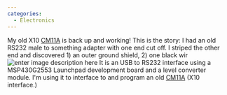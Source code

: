 ```yaml
---
categories:
  - Electronics
---
```

My old X10 [CM11A](http://kbase.x10.com/wiki/CM11A) is back up and working! This is the story:
I had an old RS232 male to something adapter with one end cut off. I striped the other end and discovered 1) an outer ground shield, 2) one black wir
![enter image description here](https://lh3.googleusercontent.com/fTSQO5U8GUohGEVO5pqKDiYs8plHFePrS8qNhnlGRA-qNVovy63QgeySEUa2ek6MP0Koy6UZLGanfG6n9o0kFBP6jC-Ir5IZ2MuBsd5l6B91jgpuZMSy5vgrg_ke0efgGFJP2z3GwJcQlPcC8KDBW7ak6riEvsGzTTU5Nd0Zd6OC0vqsx221cwuyn2QgFjB64mIo3JnSbN7yl-9q_goBBmeRK3sljkH0Q2K31X0Wd_rPFeJZJO6tBgKsTOzjKrWha4b2RRAUl1-DcQ-die3i5v0Qh2pnydG5AK8dtLwdfEGUhZDYCX81UmurNuQiGEYpXaQX6hog2r4j6Q7QoiXRkVSeEnD93atYm3lhuKBT7ShwFIKcqnLe7TFO_nHcnFpH-dQib-PotBXGLvjmnS3q61HziV3slU3VLZlAWeCtRBD6uLhuOvyRfMMjmic2U5nsCK51dMOg5cnyBIa6Q1oCOGqT2F14EkcT0H9C5BDra0cWGFy9K4A2zwjepogXE5CfPYQl3dpBntgLUjZxtlpyQiPndsB-c0S79_2eQZUm9Rj4c0pnaWYOVqUWvOg7hrm3hh_11ypgqhG_3xvNydvdGtk4hp_b8xbgW6VczTODLnDJYekYpKJ1UatRLao_dc8ZyBbHS0cTkOxgYUafLur7v-HAJT9Wl5KG4Ub2kO3B6mvlvpbQW91n9ctkCbDUwj9EzJDZUPwWU6lyvURm2lx9ko-irQ=w800-no-tmp.jpg)
It is an USB to RS232 interface using a MSP430G2553 Launchpad development board and a level converter module. I'm using it to interface to and program an old [CM11A](http://kbase.x10.com/wiki/CM11A) (X10 interface.)
<!--stackedit_data:
eyJoaXN0b3J5IjpbMTAzNzgzMjEwOCw5NDAyNTcxMzJdfQ==
-->